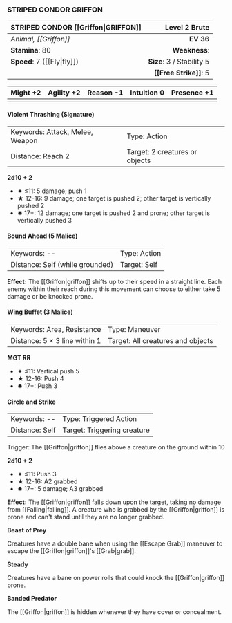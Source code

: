 ### STRIPED CONDOR GRIFFON

| STRIPED CONDOR [[Griffon\|GRIFFON]] |         **Level 2 Brute** |
| :---------------------------------- | ------------------------: |
| *Animal, [[Griffon]]*               |                 **EV 36** |
| **Stamina**: 80                     |             **Weakness**: |
| **Speed**: 7 ([[Fly\|fly]])         | **Size**: 3 / Stability 5 |
|                                     |    **[[Free Strike]]**: 5 |

| **Might** +2 | **Agility** +2 | **Reason** -1 | **Intuition** 0 | **Presence** +1 |
| ------------ | -------------- | ------------- | --------------- | --------------- |
|              |                |               |                 |                 |

#### Violent Thrashing (Signature)

|                                 |                                |
| :------------------------------ | :----------------------------- |
| Keywords: Attack, Melee, Weapon | Type: Action                   |
| Distance: Reach 2               | Target: 2 creatures or objects |

**2d10 + 2**

- ✦ ≤11: 5 damage; push 1
- ★ 12-16: 9 damage; one target is pushed 2; other target is vertically pushed 2
- ✸ 17+: 12 damage; one target is pushed 2 and prone; other target is vertically pushed 3

#### Bound Ahead (5 Malice)

|                                 |              |
| :------------------------------ | :----------- |
| Keywords: --                    | Type: Action |
| Distance: Self (while grounded) | Target: Self |

**Effect:** The [[Griffon|griffon]] shifts up to their speed in a straight line. Each enemy within their reach during this movement can choose to either take 5 damage or be knocked prone.

#### Wing Buffet (3 Malice)

|                               |                                   |
| :---------------------------- | :-------------------------------- |
| Keywords: Area, Resistance    | Type: Maneuver                    |
| Distance: 5 × 3 line within 1 | Target: All creatures and objects |

**MGT RR**

- ✦ ≤11: Vertical push 5
- ★ 12-16: Push 4
- ✸ 17+: Push 3

#### Circle and Strike

|                |                             |
| :------------- | :-------------------------- |
| Keywords: --   | Type: Triggered Action      |
| Distance: Self | Target: Triggering creature |

Trigger: The [[Griffon|griffon]] flies above a creature on the ground within 10

**2d10 + 2**

- ✦ ≤11: Push 3
- ★ 12-16: A2 grabbed
- ✸ 17+: 5 damage; A3 grabbed

**Effect:** The [[Griffon|griffon]] falls down upon the target, taking no damage from [[Falling|falling]]. A creature who is grabbed by the [[Griffon|griffon]] is prone and can't stand until they are no longer grabbed.

**Beast of Prey**

Creatures have a double bane when using the [[Escape Grab]] maneuver to escape the [[Griffon|griffon]]'s [[Grab|grab]].

**Steady**

Creatures have a bane on power rolls that could knock the [[Griffon|griffon]] prone.

**Banded Predator**

The [[Griffon|griffon]] is hidden whenever they have cover or concealment.
